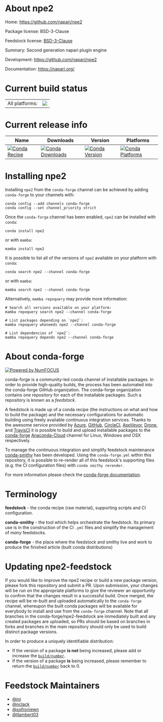 About npe2
==========

Home: https://github.com/napari/npe2

Package license: BSD-3-Clause

Feedstock license: [BSD-3-Clause](https://github.com/conda-forge/npe2-feedstock/blob/main/LICENSE.txt)

Summary: Second generation napari plugin engine

Development: https://github.com/napari/npe2

Documentation: https://napari.org/

Current build status
====================


<table><tr><td>All platforms:</td>
    <td>
      <a href="https://dev.azure.com/conda-forge/feedstock-builds/_build/latest?definitionId=14983&branchName=main">
        <img src="https://dev.azure.com/conda-forge/feedstock-builds/_apis/build/status/npe2-feedstock?branchName=main">
      </a>
    </td>
  </tr>
</table>

Current release info
====================

| Name | Downloads | Version | Platforms |
| --- | --- | --- | --- |
| [![Conda Recipe](https://img.shields.io/badge/recipe-npe2-green.svg)](https://anaconda.org/conda-forge/npe2) | [![Conda Downloads](https://img.shields.io/conda/dn/conda-forge/npe2.svg)](https://anaconda.org/conda-forge/npe2) | [![Conda Version](https://img.shields.io/conda/vn/conda-forge/npe2.svg)](https://anaconda.org/conda-forge/npe2) | [![Conda Platforms](https://img.shields.io/conda/pn/conda-forge/npe2.svg)](https://anaconda.org/conda-forge/npe2) |

Installing npe2
===============

Installing `npe2` from the `conda-forge` channel can be achieved by adding `conda-forge` to your channels with:

```
conda config --add channels conda-forge
conda config --set channel_priority strict
```

Once the `conda-forge` channel has been enabled, `npe2` can be installed with `conda`:

```
conda install npe2
```

or with `mamba`:

```
mamba install npe2
```

It is possible to list all of the versions of `npe2` available on your platform with `conda`:

```
conda search npe2 --channel conda-forge
```

or with `mamba`:

```
mamba search npe2 --channel conda-forge
```

Alternatively, `mamba repoquery` may provide more information:

```
# Search all versions available on your platform:
mamba repoquery search npe2 --channel conda-forge

# List packages depending on `npe2`:
mamba repoquery whoneeds npe2 --channel conda-forge

# List dependencies of `npe2`:
mamba repoquery depends npe2 --channel conda-forge
```


About conda-forge
=================

[![Powered by
NumFOCUS](https://img.shields.io/badge/powered%20by-NumFOCUS-orange.svg?style=flat&colorA=E1523D&colorB=007D8A)](https://numfocus.org)

conda-forge is a community-led conda channel of installable packages.
In order to provide high-quality builds, the process has been automated into the
conda-forge GitHub organization. The conda-forge organization contains one repository
for each of the installable packages. Such a repository is known as a *feedstock*.

A feedstock is made up of a conda recipe (the instructions on what and how to build
the package) and the necessary configurations for automatic building using freely
available continuous integration services. Thanks to the awesome service provided by
[Azure](https://azure.microsoft.com/en-us/services/devops/), [GitHub](https://github.com/),
[CircleCI](https://circleci.com/), [AppVeyor](https://www.appveyor.com/),
[Drone](https://cloud.drone.io/welcome), and [TravisCI](https://travis-ci.com/)
it is possible to build and upload installable packages to the
[conda-forge](https://anaconda.org/conda-forge) [Anaconda-Cloud](https://anaconda.org/)
channel for Linux, Windows and OSX respectively.

To manage the continuous integration and simplify feedstock maintenance
[conda-smithy](https://github.com/conda-forge/conda-smithy) has been developed.
Using the ``conda-forge.yml`` within this repository, it is possible to re-render all of
this feedstock's supporting files (e.g. the CI configuration files) with ``conda smithy rerender``.

For more information please check the [conda-forge documentation](https://conda-forge.org/docs/).

Terminology
===========

**feedstock** - the conda recipe (raw material), supporting scripts and CI configuration.

**conda-smithy** - the tool which helps orchestrate the feedstock.
                   Its primary use is in the construction of the CI ``.yml`` files
                   and simplify the management of *many* feedstocks.

**conda-forge** - the place where the feedstock and smithy live and work to
                  produce the finished article (built conda distributions)


Updating npe2-feedstock
=======================

If you would like to improve the npe2 recipe or build a new
package version, please fork this repository and submit a PR. Upon submission,
your changes will be run on the appropriate platforms to give the reviewer an
opportunity to confirm that the changes result in a successful build. Once
merged, the recipe will be re-built and uploaded automatically to the
`conda-forge` channel, whereupon the built conda packages will be available for
everybody to install and use from the `conda-forge` channel.
Note that all branches in the conda-forge/npe2-feedstock are
immediately built and any created packages are uploaded, so PRs should be based
on branches in forks and branches in the main repository should only be used to
build distinct package versions.

In order to produce a uniquely identifiable distribution:
 * If the version of a package **is not** being increased, please add or increase
   the [``build/number``](https://docs.conda.io/projects/conda-build/en/latest/resources/define-metadata.html#build-number-and-string).
 * If the version of a package **is** being increased, please remember to return
   the [``build/number``](https://docs.conda.io/projects/conda-build/en/latest/resources/define-metadata.html#build-number-and-string)
   back to 0.

Feedstock Maintainers
=====================

* [@jni](https://github.com/jni/)
* [@nclack](https://github.com/nclack/)
* [@sofroniewn](https://github.com/sofroniewn/)
* [@tlambert03](https://github.com/tlambert03/)

